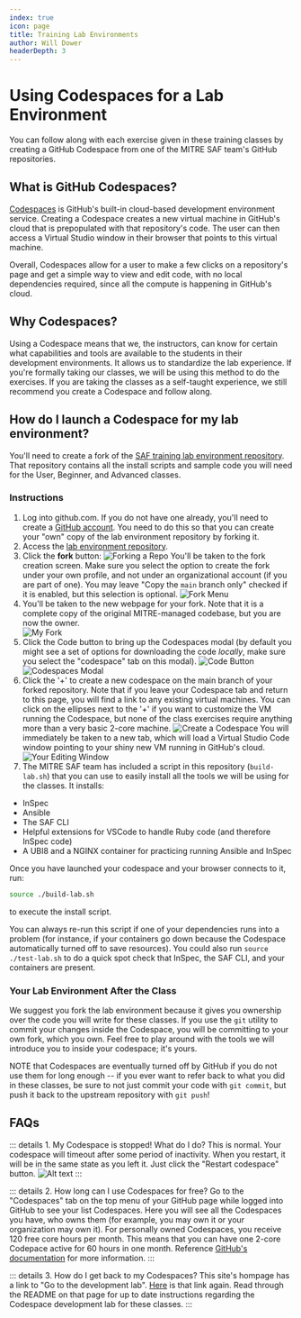 ```yaml
---
index: true
icon: page
title: Training Lab Environments
author: Will Dower
headerDepth: 3
---
```


# Using Codespaces for a Lab Environment

You can follow along with each exercise given in these training classes by creating a GitHub Codespace from one of the MITRE SAF team's GitHub repositories.

## What is GitHub Codespaces?

[Codespaces](https://github.com/features/codespaces) is GitHub's built-in cloud-based development environment service. Creating a Codespace creates a new virtual machine in GitHub's cloud that is prepopulated with that repository's code. The user can then access a Virtual Studio window in their browser that points to this virtual machine.

Overall, Codespaces allow for a user to make a few clicks on a repository's page and get a simple way to view and edit code, with no local dependencies required, since all the compute is happening in GitHub's cloud.

## Why Codespaces?

Using a Codespace means that we, the instructors, can know for certain what capabilities and tools are available to the students in their development environments. It allows us to standardize the lab experience. If you're formally taking our classes, we will be using this method to do the exercises. If you are taking the classes as a self-taught experience, we still recommend you create a Codespace and follow along.

## How do I launch a Codespace for my lab environment?

You'll need to create a fork of the [SAF training lab environment repository](https://github.com/mitre/saf-training-lab-environment). That repository contains all the install scripts and sample code you will need for the User, Beginner, and Advanced classes.

### Instructions

1. Log into github.com. If you do not have one already, you'll need to create a [GitHub account](https://github.com/signup). You need to do this so that you can create your "own" copy of the lab environment repository by forking it.
2. Access the [lab environment repository](https://github.com/mitre/saf-training-lab-environment).
3. Click the **fork** button:
![Forking a Repo](../assets/img/fork.png)
You'll be taken to the fork creation screen. Make sure you select the option to create the fork under your own profile, and not under an organizational account (if you are part of one). You may leave "Copy the `main` branch only" checked if it is enabled, but this selection is optional.
![Fork Menu](../assets/img/creating_the_fork.png)
4. You'll be taken to the new webpage for your fork. Note that it is a complete copy of the original MITRE-managed codebase, but you are now the owner.\
![My Fork](../assets/img/my_fork.png)
5. Click the Code button to bring up the Codespaces modal (by default you might see a set of options for downloading the code _locally_, make sure you select the "codespace" tab on this modal).
![Code Button](../assets/img/codespaces_button.png)
![Codespaces Modal](../assets/img/codespaces_modal.png)
6. Click the '+' to create a new codespace on the main branch of your forked repository. Note that if you leave your Codespace tab and return to this page, you will find a link to any existing virtual machines.
You can click on the ellipses next to the '+' if you want to customize the VM running the Codespace, but none of the class exercises require anything more than a very basic 2-core machine.
![Create a Codespace](../assets/img/create_codespace.png)
You will immediately be taken to a new tab, which will load a Virtual Studio Code window pointing to your shiny new VM running in GitHub's cloud.
![Your Editing Window](../assets/img/vs_code.png)
7. The MITRE SAF team has included a script in this repository (`build-lab.sh`) that you can use to easily install all the tools we will be using for the classes. It installs:
- InSpec
- Ansible
- The SAF CLI
- Helpful extensions for VSCode to handle Ruby code (and therefore InSpec code)
- A UBI8 and a NGINX container for practicing running Ansible and InSpec

Once you have launched your codespace and your browser connects to it, run:

```sh
source ./build-lab.sh
```

to execute the install script.

You can always re-run this script if one of your dependencies runs into a problem (for instance, if your containers go down because the Codespace automatically turned off to save resources). You could also run `source ./test-lab.sh` to do a quick spot check that InSpec, the SAF CLI, and your containers are present.

### Your Lab Environment After the Class

We suggest you fork the lab environment because it gives you ownership over the code you will write for these classes. If you use the `git` utility to commit your changes inside the Codespace, you will be committing to your own fork, which you own. Feel free to play around with the tools we will introduce you to inside your codespace; it's yours.

NOTE that Codespaces are eventually turned off by GitHub if you do not use them for long enough -- if you ever want to refer back to what you did in these classes, be sure to not just commit your code with `git commit`, but push it back to the upstream repository with `git push`!

## FAQs

::: details 1. My Codespace is stopped! What do I do?
This is normal. Your codespace will timeout after some period of inactivity. When you restart, it will be in the same state as you left it. Just click the "Restart codespace" button.
![Alt text](../assets/img/Codespace_Stopped.png)
:::

::: details 2. How long can I use Codespaces for free?
Go to the "Codespaces" tab on the top menu of your GitHub page while logged into GitHub to see your list Codespaces. Here you will see all the Codespaces you have, who owns them (for example, you may own it or your organization may own it). For personally owned Codespaces, you receive 120 free core hours per month. This means that you can have one 2-core Codepace active for 60 hours in one month.
Reference [GitHub's documentation](https://docs.github.com/en/billing/managing-billing-for-github-codespaces/about-billing-for-github-codespaces) for more information.
:::

::: details 3. How do I get back to my Codespaces?
This site's hompage has a link to "Go to the development lab". [Here](https://github.com/mitre/saf-training-lab-environment) is that link again. Read through the README on that page for up to date instructions regarding the Codespace development lab for these classes.
:::